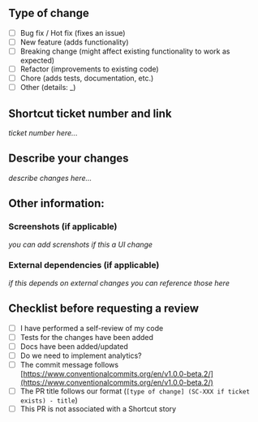 ## Type of change

- [ ] Bug fix / Hot fix (fixes an issue)
- [ ] New feature (adds functionality)
- [ ] Breaking change (might affect existing functionality to work as expected)
- [ ] Refactor (improvements to existing code)
- [ ] Chore (adds tests, documentation, etc.)
- [ ] Other (details: _)

## Shortcut ticket number and link

_ticket number here..._

## Describe your changes

_describe changes here..._

## Other information:

### Screenshots (if applicable)

_you can add screnshots if this a UI change_

### External dependencies (if applicable)

_if this depends on external changes you can reference those here_

## Checklist before requesting a review

- [ ] I have performed a self-review of my code
- [ ] Tests for the changes have been added
- [ ] Docs have been added/updated
- [ ] Do we need to implement analytics?
- [ ] The commit message follows [https://www.conventionalcommits.org/en/v1.0.0-beta.2/](https://www.conventionalcommits.org/en/v1.0.0-beta.2/)
- [ ] The PR title follows our format (`[type of change] (SC-XXX if ticket exists) - title`)
- [ ] This PR is not associated with a Shortcut story
